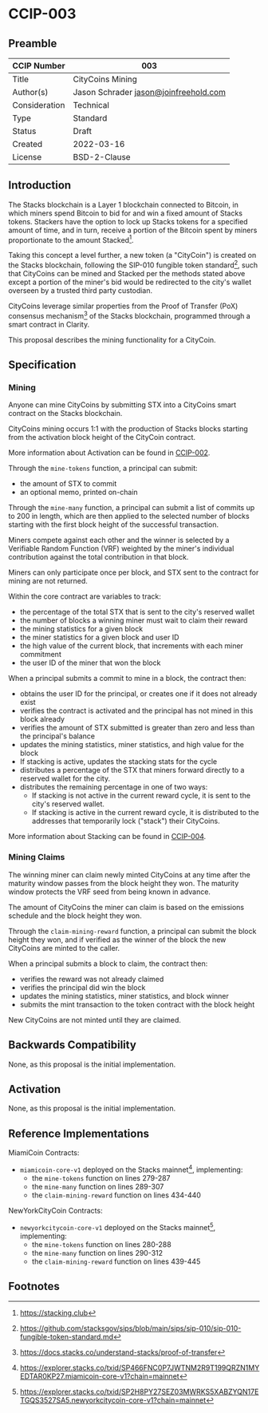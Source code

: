 # CCIP-003

## Preamble

| CCIP Number   | 003                                   |
| ------------- | ------------------------------------- |
| Title         | CityCoins Mining                      |
| Author(s)     | Jason Schrader jason@joinfreehold.com |
| Consideration | Technical                             |
| Type          | Standard                              |
| Status        | Draft                                 |
| Created       | 2022-03-16                            |
| License       | BSD-2-Clause                          |

## Introduction

The Stacks blockchain is a Layer 1 blockchain connected to Bitcoin, in which miners spend Bitcoin to bid for and win a fixed amount of Stacks tokens. Stackers have the option to lock up Stacks tokens for a specified amount of time, and in turn, receive a portion of the Bitcoin spent by miners proportionate to the amount Stacked[^1].

Taking this concept a level further, a new token (a "CityCoin") is created on the Stacks blockchain, following the SIP-010 fungible token standard[^2], such that CityCoins can be mined and Stacked per the methods stated above except a portion of the miner's bid would be redirected to the city's wallet overseen by a trusted third party custodian.

CityCoins leverage similar properties from the Proof of Transfer (PoX) consensus mechanism[^3] of the Stacks blockchain, programmed through a smart contract in Clarity.

This proposal describes the mining functionality for a CityCoin.

## Specification

### Mining

Anyone can mine CityCoins by submitting STX into a CityCoins smart contract on the Stacks blockchain.

CityCoins mining occurs 1:1 with the production of Stacks blocks starting from the activation block height of the CityCoin contract.

More information about Activation can be found in [CCIP-002](../ccip-002/ccip-002-citycoins-activation.md).

Through the `mine-tokens` function, a principal can submit:

- the amount of STX to commit
- an optional memo, printed on-chain

Through the `mine-many` function, a principal can submit a list of commits up to 200 in length, which are then applied to the selected number of blocks starting with the first block height of the successful transaction.

Miners compete against each other and the winner is selected by a Verifiable Random Function (VRF) weighted by the miner's individual contribution against the total contribution in that block.

Miners can only participate once per block, and STX sent to the contract for mining are not returned.

Within the core contract are variables to track:

- the percentage of the total STX that is sent to the city's reserved wallet
- the number of blocks a winning miner must wait to claim their reward
- the mining statistics for a given block
- the miner statistics for a given block and user ID
- the high value of the current block, that increments with each miner commitment
- the user ID of the miner that won the block

When a principal submits a commit to mine in a block, the contract then:

- obtains the user ID for the principal, or creates one if it does not already exist
- verifies the contract is activated and the principal has not mined in this block already
- verifies the amount of STX submitted is greater than zero and less than the principal's balance
- updates the mining statistics, miner statistics, and high value for the block
- If stacking is active, updates the stacking stats for the cycle
- distributes a percentage of the STX that miners forward directly to a reserved wallet for the city.
- distributes the remaining percentage in one of two ways:
  - If stacking is not active in the current reward cycle, it is sent to the city's reserved wallet.
  - If stacking is active in the current reward cycle, it is distributed to the addresses that temporarily lock ("stack") their CityCoins.

More information about Stacking can be found in [CCIP-004](../ccip-004/ccip-004-citycoins-stacking.md).

### Mining Claims

The winning miner can claim newly minted CityCoins at any time after the maturity window passes from the block height they won. The maturity window protects the VRF seed from being known in advance.

The amount of CityCoins the miner can claim is based on the emissions schedule and the block height they won.

Through the `claim-mining-reward` function, a principal can submit the block height they won, and if verified as the winner of the block the new CityCoins are minted to the caller.

When a principal submits a block to claim, the contract then:

- verifies the reward was not already claimed
- verifies the principal did win the block
- updates the mining statistics, miner statistics, and block winner
- submits the mint transaction to the token contract with the block height

New CityCoins are not minted until they are claimed.

## Backwards Compatibility

None, as this proposal is the initial implementation.

## Activation

None, as this proposal is the initial implementation.

## Reference Implementations

MiamiCoin Contracts:

- `miamicoin-core-v1` deployed on the Stacks mainnet[^4], implementing:
  - the `mine-tokens` function on lines 279-287
  - the `mine-many` function on lines 289-307
  - the `claim-mining-reward` function on lines 434-440

NewYorkCityCoin Contracts:

- `newyorkcitycoin-core-v1` deployed on the Stacks mainnet[^5], implementing:
  - the `mine-tokens` function on lines 280-288
  - the `mine-many` function on lines 290-312
  - the `claim-mining-reward` function on lines 439-445

## Footnotes

[^1]: https://stacking.club
[^2]: https://github.com/stacksgov/sips/blob/main/sips/sip-010/sip-010-fungible-token-standard.md
[^3]: https://docs.stacks.co/understand-stacks/proof-of-transfer
[^4]: https://explorer.stacks.co/txid/SP466FNC0P7JWTNM2R9T199QRZN1MYEDTAR0KP27.miamicoin-core-v1?chain=mainnet
[^5]: https://explorer.stacks.co/txid/SP2H8PY27SEZ03MWRKS5XABZYQN17ETGQS3527SA5.newyorkcitycoin-core-v1?chain=mainnet
